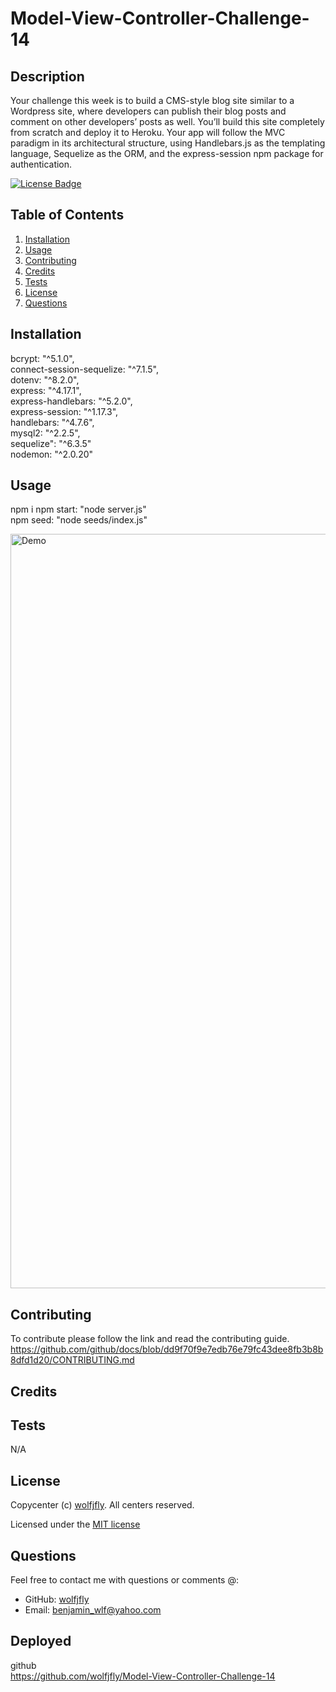 # Model-View-Controller-Challenge-14
  
  ## Description
  Your challenge this week is to build a CMS-style blog site similar to a Wordpress site, where developers can publish their blog posts and comment on other             developers’ posts as well. You’ll build this site completely from scratch and deploy it to Heroku. Your app will follow the MVC paradigm in its architectural           structure, using Handlebars.js as the templating language, Sequelize as the ORM, and the express-session npm package for authentication.
  

  [![License Badge](https://img.shields.io/badge/license-MIT-success?style=plastic)](https://choosealicense.com/licenses/mit/)
  
  
  ## Table of Contents
  1. [Installation](#installation)
  2. [Usage](#usage)
  3. [Contributing](#contributing)
  4. [Credits](#credits)
  5. [Tests](#tests)
  6. [License](#license)
  7. [Questions](#questions)
  
  ## Installation
  bcrypt: "^5.1.0",   
  connect-session-sequelize: "^7.1.5",    
  dotenv: "^8.2.0",   
  express: "^4.17.1",   
  express-handlebars: "^5.2.0",   
  express-session: "^1.17.3",    
  handlebars: "^4.7.6",   
  mysql2: "^2.2.5",   
  sequelize": "^6.3.5"    
  nodemon: "^2.0.20"

  ## Usage
  npm i
  npm start: "node server.js"     
  npm seed: "node seeds/index.js"   
  
    
  
  <img width="1207" alt="Demo" src="Assets/gif.gif">

  
  ## Contributing
  To contribute please follow the link and read the contributing guide. https://github.com/github/docs/blob/dd9f70f9e7edb76e79fc43dee8fb3b8b8dfd1d20/CONTRIBUTING.md
  

  ## Credits
  
  
  
  

  ## Tests
  N/A
  

  ## License
  Copycenter (c) [wolfjfly](https://github.com/wolfjfly). All centers reserved. 
  
Licensed under the [MIT license](https://choosealicense.com/licenses/mit/)
  

  ## Questions
  Feel free to contact me with questions or comments @:
  - GitHub: [wolfjfly](https://github.com/wolfjfly)
  - Email: [benjamin_wlf@yahoo.com](mailto:benjamin_wlf@yahoo.com)
  
  ## Deployed
    
  github   
  https://github.com/wolfjfly/Model-View-Controller-Challenge-14  
